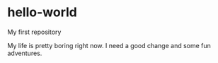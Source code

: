 # hello-world
My first repository

My life is pretty boring right now. I need a good change and some fun adventures.
